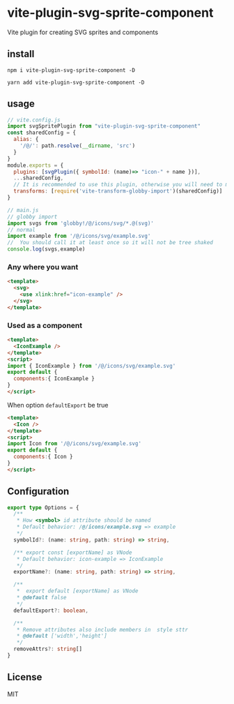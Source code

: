 # vite-plugin-svg-sprite-component
Vite plugin for creating SVG sprites and components
## install
`npm i vite-plugin-svg-sprite-component -D`

`yarn add vite-plugin-svg-sprite-component -D`

## usage
```js
// vite.config.js
import svgSpritePlugin from "vite-plugin-svg-sprite-component"
const sharedConfig = {
  alias: {
    '/@/': path.resolve(__dirname, 'src')
  }
}
module.exports = {
  plugins: [svgPlugin({ symbolId: (name)=> "icon-" + name })],
  ...sharedConfig,
  // It is recommended to use this plugin, otherwise you will need to manually import all svg files
  transforms: [require('vite-transform-globby-import')(sharedConfig)]
}
```
```js
// main.js
// globby import
import svgs from 'globby!/@/icons/svg/*.@(svg)'
// normal
import example from '/@/icons/svg/example.svg'
//  You should call it at least once so it will not be tree shaked
console.log(svgs,example)
```
### Any where you want
```html
<template>
  <svg>
    <use xlink:href="icon-example" />
  </svg>
</template>

```

### Used as a component
```html
<template>
  <IconExample />
</template>
<script>
import { IconExample } from '/@/icons/svg/example.svg'
export default {
  components:{ IconExample }
}
</script>
```
When option `defaultExport` be true
```html
<template>
  <Icon />
</template>
<script>
import Icon from '/@/icons/svg/example.svg'
export default {
  components:{ Icon }
}
</script>
```

## Configuration
```ts
export type Options = {
  /**
   * How <symbol> id attribute should be named
   * Default behavior: /@/icons/example.svg => example
   */
  symbolId?: (name: string, path: string) => string,

  /** export const [exportName] as VNode
   * Default behavior: icon-example => IconExample
   */
  exportName?: (name: string, path: string) => string,

  /**
   *  export default [exportName] as VNode
   * @default false
   */
  defaultExport?: boolean,

  /**
   * Remove attributes also include members in  style sttr
   * @default ['width','height']
   */
  removeAttrs?: string[]
}

```
## License
MIT

